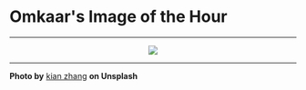 # Omkaar's Image of the Hour

---

<div align="center">

<a href="https://unsplash.com/photos/a-little-girl-rides-a-donkey-statue-Cf6cZa8EJgE">
  <img src="https://images.unsplash.com/photo-1743943324356-a48dc4bdbfa0?crop=entropy&cs=tinysrgb&fit=max&fm=jpg&ixid=M3w3NjA2Nzh8MHwxfHJhbmRvbXx8fHx8fHx8fDE3NTI5MDEyMDB8&ixlib=rb-4.1.0&q=80&w=1080" style="max-width:100%; height:auto;">
</a>



</div>

---

**Photo by** [kian zhang](https://unsplash.com/@hellokian) **on Unsplash**

